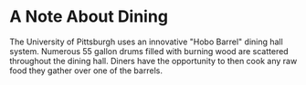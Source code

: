 # A Note About Dining

The University of Pittsburgh uses an innovative "Hobo Barrel" dining hall system. Numerous 55 gallon drums filled with burning wood are scattered throughout the dining hall. Diners have the opportunity to then cook any raw food they gather over one of the barrels. 

